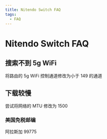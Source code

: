 ```yaml
---
title: Nitendo Switch FAQ
tags:
  - FAQ
---
```


# Nitendo Switch FAQ

## 搜索不到 5g WiFi

将路由的 5g WiFi 控制通道修改为小于 149 的通道

## 下载较慢

尝试将网络的 MTU 修改为 1500

### 美国免税邮编

阿拉斯加 99775

